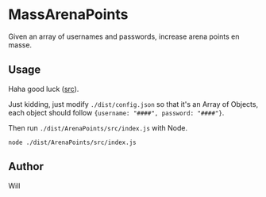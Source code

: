 # MassArenaPoints
Given an array of usernames and passwords, increase arena points en masse.

## Usage
Haha good luck ([src](https://github.com/Prodigy-Hacking/MassArenaPoints/blob/c82bcebb8ffc6f80794dd3bed819777ada33ca62/dist/arenaPoints/src/index.js#L13)).

Just kidding, just modify `./dist/config.json` so that it's an Array of Objects, each object should follow `{username: "####", password: "####"}`.

Then run `./dist/ArenaPoints/src/index.js` with Node.

```
node ./dist/ArenaPoints/src/index.js
```

## Author
Will
